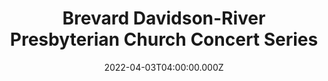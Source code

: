 ---
title: "Brevard Davidson-River Presbyterian Church Concert Series"
date: 2022-04-03T04:00:00.000Z
place: Brevard, NC 
link: 
draft: yes
type: 'event'
---